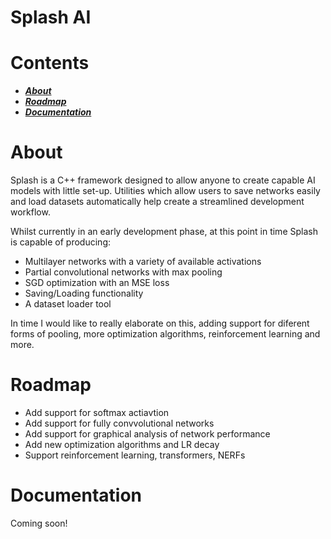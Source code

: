 # Splash AI

# Contents

- ***[About](#about)***
- ***[Roadmap](#roadmap)***
- ***[Documentation](#documentation)***

# About

Splash is a C++ framework designed to allow anyone to create capable AI models with little set-up. 
Utilities which allow users to save networks easily and load datasets automatically help create a 
streamlined development workflow. 

Whilst currently in an early development phase, at this point in time Splash is capable of producing:
- Multilayer networks with a variety of available activations
- Partial convolutional networks with max pooling
- SGD optimization with an MSE loss
- Saving/Loading functionality
- A dataset loader tool

In time I would like to really elaborate on this, adding support for diferent forms of pooling, more optimization algorithms, reinforcement learning and more.

# Roadmap

- Add support for softmax actiavtion
- Add support for fully convvolutional networks
- Add support for graphical analysis of network performance
- Add new optimization algorithms and LR decay
- Support reinforcement learning, transformers, NERFs

# Documentation

Coming soon!



